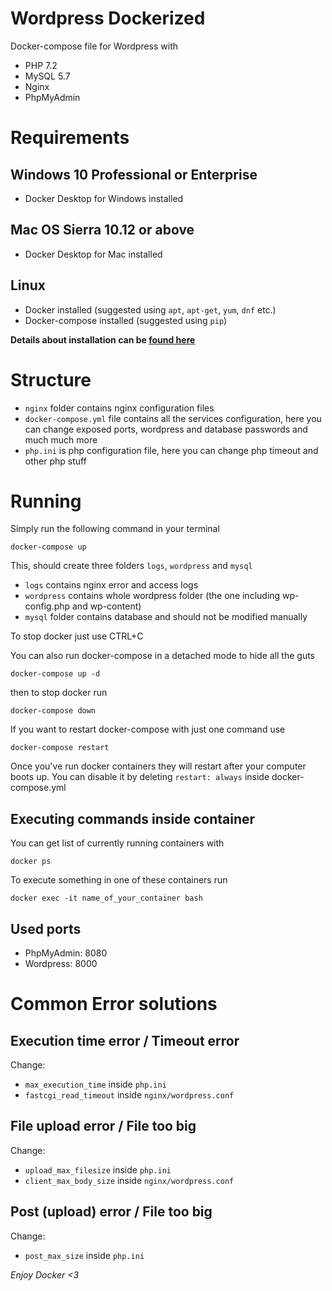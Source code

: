 # Wordpress Dockerized
Docker-compose file for Wordpress with
* PHP 7.2
* MySQL 5.7
* Nginx 
* PhpMyAdmin 

# Requirements

## Windows 10 Professional or Enterprise
* Docker Desktop for Windows installed

## Mac OS Sierra 10.12 or above
* Docker Desktop for Mac installed

## Linux
* Docker installed (suggested using `apt`, `apt-get`, `yum`, `dnf` etc.)
* Docker-compose installed (suggested using `pip`)

**Details about installation can be [found here](https://docs.docker.com/compose/install/)**

# Structure
* `nginx` folder contains nginx configuration files
* `docker-compose.yml` file contains all the services configuration, here you can change exposed ports, wordpress and database passwords and much much more
* `php.ini` is php configuration file, here you can change php timeout and other php stuff

# Running
Simply run the following command in your terminal

`
docker-compose up
`

This, should create three folders `logs`, `wordpress` and `mysql`
* `logs` contains nginx error and access logs
* `wordpress` contains whole wordpress folder (the one including wp-config.php and wp-content)
* `mysql` folder contains database and should not be modified manually

To stop docker just use CTRL+C

You can also run docker-compose in a detached mode to hide all the guts

`
docker-compose up -d
`

then to stop docker run

`
docker-compose down
`

If you want to restart docker-compose with just one command use

`
    docker-compose restart
`

Once you've run docker containers they will restart after your computer boots up. You can disable it by deleting `restart: always` inside docker-compose.yml 
## Executing commands inside container
You can get list of currently running containers with 

`
docker ps
`

To execute something in one of these containers run 

`
docker exec -it name_of_your_container bash
`

## Used ports
* PhpMyAdmin: 8080
* Wordpress: 8000

# Common Error solutions
## Execution time error / Timeout error
Change:
* `max_execution_time` inside `php.ini`
* `fastcgi_read_timeout` inside `nginx/wordpress.conf`

## File upload error / File too big
Change:
* `upload_max_filesize` inside `php.ini`
* `client_max_body_size` inside `nginx/wordpress.conf`

## Post (upload) error / File too big
Change:
* `post_max_size` inside `php.ini`


*Enjoy Docker <3*
